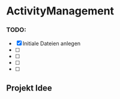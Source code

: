 # ActivityManagement


### TODO:

- [X] Initiale Dateien anlegen
- [ ] 
- [ ]
- [ ] 
- [ ] 

## Projekt Idee

